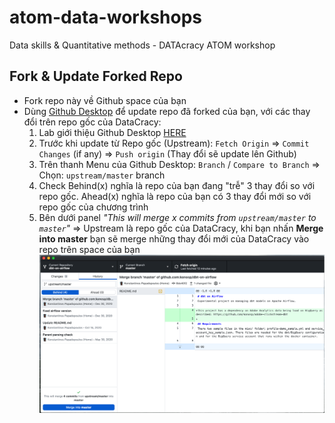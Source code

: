 # atom-data-workshops
Data skills &amp; Quantitative methods - DATAcracy ATOM workshop

## Fork & Update Forked Repo
* Fork repo này về Github space của bạn
* Dùng [Github Desktop](https://desktop.github.com/) để update repo đã forked của bạn, với các thay đổi trên repo gốc của DataCracy:
    1. Lab giới thiệu Github Desktop [HERE](https://anhdang.gitbook.io/datacracy/atom/2-data-tools-1/2.3-lab-1-github-desktop)
    2. Trước khi update từ Repo gốc (Upstream): `Fetch Origin` => `Commit Changes` (if any) => `Push origin` (Thay đổi sẽ update lên Github)
    3. Trên thanh Menu của Github Desktop: `Branch` / `Compare to Branch` => Chọn: `upstream/master` branch
    4. Check Behind(x) nghĩa là repo của bạn đang "trễ" 3 thay đổi so với repo gốc. Ahead(x) nghĩa là repo của bạn có 3 thay đổi mới so với repo gốc của chương trình
    5. Bên dưới panel *"This will merge x commits from `upstream/master` to `master`"* => Upstream là repo gốc của DataCracy, khi bạn nhấn **Merge into master** bạn sẽ merge những thay đổi mới của DataCracy vào repo trên space của bạn
    ![fork-upstream](./img/fork-upstream.png)